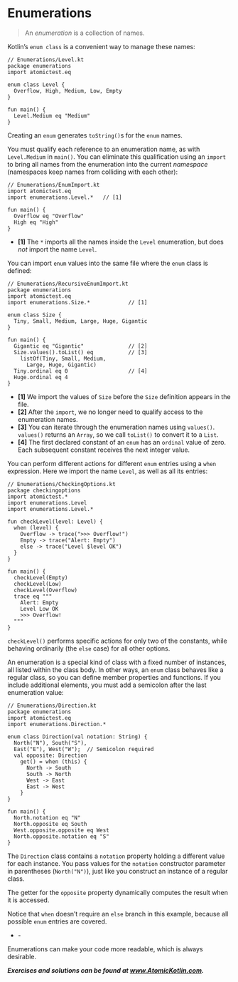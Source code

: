 # Enumerations

> An *enumeration* is a collection of names.

Kotlin’s `enum class` is a convenient way to manage these names:

```
// Enumerations/Level.kt
package enumerations
import atomictest.eq

enum class Level {
  Overflow, High, Medium, Low, Empty
}

fun main() {
  Level.Medium eq "Medium"
}
```

Creating an `enum` generates `toString()`s for the `enum` names.

You must qualify each reference to an enumeration name, as with `Level.Medium` in `main()`. You can eliminate this qualification using an `import` to bring all names from the enumeration into the current *namespace* (namespaces keep names from colliding with each other):

```
// Enumerations/EnumImport.kt
import atomictest.eq
import enumerations.Level.*   // [1]

fun main() {
  Overflow eq "Overflow"
  High eq "High"
}
```

- **[1]** The `*` imports all the names inside the `Level` enumeration, but does *not* import the name `Level`.

You can import `enum` values into the same file where the `enum` class is defined:

```
// Enumerations/RecursiveEnumImport.kt
package enumerations
import atomictest.eq
import enumerations.Size.*            // [1]

enum class Size {
  Tiny, Small, Medium, Large, Huge, Gigantic
}

fun main() {
  Gigantic eq "Gigantic"              // [2]
  Size.values().toList() eq           // [3]
    listOf(Tiny, Small, Medium,
      Large, Huge, Gigantic)
  Tiny.ordinal eq 0                   // [4]
  Huge.ordinal eq 4
}
```

- **[1]** We import the values of `Size` before the `Size` definition appears in the file.
- **[2]** After the `import`, we no longer need to qualify access to the enumeration names.
- **[3]** You can iterate through the enumeration names using `values()`. `values()` returns an `Array`, so we call `toList()` to convert it to a `List`.
- **[4]** The first declared constant of an `enum` has an `ordinal` value of zero. Each subsequent constant receives the next integer value.

You can perform different actions for different `enum` entries using a `when` expression. Here we import the name `Level`, as well as all its entries:

```
// Enumerations/CheckingOptions.kt
package checkingoptions
import atomictest.*
import enumerations.Level
import enumerations.Level.*

fun checkLevel(level: Level) {
  when (level) {
    Overflow -> trace(">>> Overflow!")
    Empty -> trace("Alert: Empty")
    else -> trace("Level $level OK")
  }
}

fun main() {
  checkLevel(Empty)
  checkLevel(Low)
  checkLevel(Overflow)
  trace eq """
    Alert: Empty
    Level Low OK
    >>> Overflow!
  """
}
```

`checkLevel()` performs specific actions for only two of the constants, while behaving ordinarily (the `else` case) for all other options.

An enumeration is a special kind of class with a fixed number of instances, all listed within the class body. In other ways, an `enum` class behaves like a regular class, so you can define member properties and functions. If you include additional elements, you must add a semicolon after the last enumeration value:

```
// Enumerations/Direction.kt
package enumerations
import atomictest.eq
import enumerations.Direction.*

enum class Direction(val notation: String) {
  North("N"), South("S"),
  East("E"), West("W");  // Semicolon required
  val opposite: Direction
    get() = when (this) {
      North -> South
      South -> North
      West -> East
      East -> West
    }
}

fun main() {
  North.notation eq "N"
  North.opposite eq South
  West.opposite.opposite eq West
  North.opposite.notation eq "S"
}
```

The `Direction` class contains a `notation` property holding a different value for each instance. You pass values for the `notation` constructor parameter in parentheses (`North("N")`), just like you construct an instance of a regular class.

The getter for the `opposite` property dynamically computes the result when it is accessed.

Notice that `when` doesn’t require an `else` branch in this example, because all possible `enum` entries are covered.

- \-

Enumerations can make your code more readable, which is always desirable.

***Exercises and solutions can be found at www.AtomicKotlin.com.***